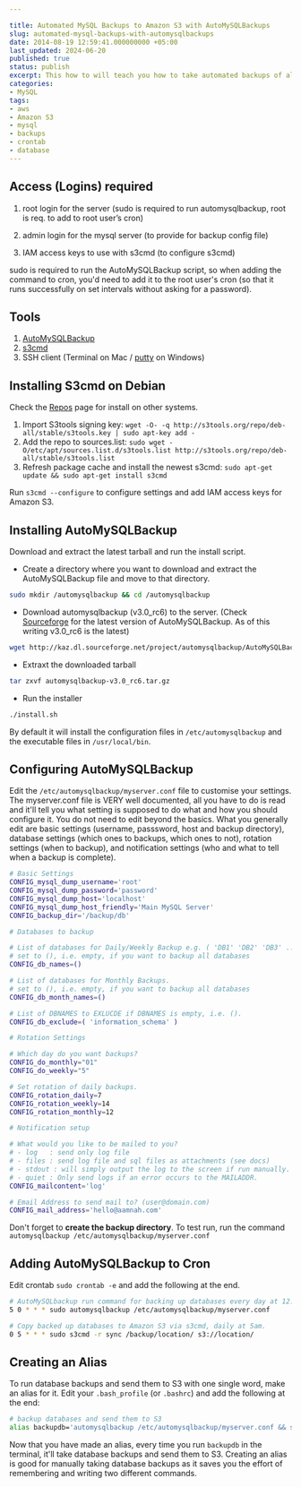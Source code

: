 ```yaml
---

title: Automated MySQL Backups to Amazon S3 with AutoMySQLBackups
slug: automated-mysql-backups-with-automysqlbackups
date: 2014-08-19 12:59:41.000000000 +05:00
last_updated: 2024-06-20
published: true
status: publish
excerpt: This how to will teach you how to take automated backups of all your MySQL databases and send them to Amazon S3
categories:
- MySQL
tags:
- aws
- Amazon S3
- mysql
- backups
- crontab
- database
---
```


Access (Logins) required
----

  1. root login for the server (sudo is required to run automysqlbackup, root is req. to add to root user’s cron)

  2. admin login for the mysql server (to provide for backup config file)

  3. IAM access keys to use with s3cmd (to configure s3cmd)

sudo is required to run the AutoMySQLBackup script, so when adding the command to cron, you'd need to add it to the root user's cron (so that it runs successfully on set intervals without asking for a password). 


Tools
----

1. [AutoMySQLBackup](http://sourceforge.net/projects/automysqlbackup/)
2. [s3cmd](http://s3tools.org/repositories)
3. SSH client (Terminal on Mac / [putty](http://www.chiark.greenend.org.uk/~sgtatham/putty/) on Windows)



Installing S3cmd on Debian
---
Check the [Repos](http://s3tools.org/repositories) page for install on other systems.

  1. Import S3tools signing key: 
  `wget -O- -q http://s3tools.org/repo/deb-all/stable/s3tools.key | sudo apt-key add -`
  2. Add the repo to sources.list: 
  `sudo wget -O/etc/apt/sources.list.d/s3tools.list http://s3tools.org/repo/deb-all/stable/s3tools.list`
  3. Refresh package cache and install the newest s3cmd: 
  `sudo apt-get update && sudo apt-get install s3cmd`

Run `s3cmd --configure` to configure settings and add IAM access keys for Amazon S3.

Installing AutoMySQLBackup
---
Download and extract the latest tarball and run the install script.

- Create a directory where you want to download and extract the AutoMySQLBackup file and move to that directory.

```bash
sudo mkdir /automysqlbackup && cd /automysqlbackup
```

- Download automysqlbackup (v3.0_rc6) to the server. (Check [Sourceforge](http://sourceforge.net/projects/automysqlbackup) for the latest version of AutoMySQLBackup. As of this writing v3.0_rc6 is the latest)

```bash
wget http://kaz.dl.sourceforge.net/project/automysqlbackup/AutoMySQLBackup/AutoMySQLBackup%20VER%203.0/automysqlbackup-v3.0_rc6.tar.gz
```

- Extraxt the downloaded tarball 

```bash
tar zxvf automysqlbackup-v3.0_rc6.tar.gz
```

- Run the installer 

```bash
./install.sh
```

By default it will install the configuration files in `/etc/automysqlbackup` and the executable files in `/usr/local/bin`.

Configuring AutoMySQLBackup
---
Edit the `/etc/automysqlbackup/myserver.conf` file to customise your settings. 
The myserver.conf file is VERY well documented, all you have to do is read and it'll tell you what setting is supposed to do what and how you should configure it. You do not need to edit beyond the basics. What you generally edit are basic settings (username, passsword, host and backup directory), database settings (which ones to backups, which ones to not), rotation settings (when to backup), and notification settings (who and what to tell when a backup is complete).


```bash
# Basic Settings
CONFIG_mysql_dump_username='root'
CONFIG_mysql_dump_password='password'
CONFIG_mysql_dump_host='localhost'
CONFIG_mysql_dump_host_friendly='Main MySQL Server'
CONFIG_backup_dir='/backup/db'
```

 
```bash
# Databases to backup

# List of databases for Daily/Weekly Backup e.g. ( 'DB1' 'DB2' 'DB3' ... )
# set to (), i.e. empty, if you want to backup all databases
CONFIG_db_names=()

# List of databases for Monthly Backups.
# set to (), i.e. empty, if you want to backup all databases
CONFIG_db_month_names=()

# List of DBNAMES to EXLUCDE if DBNAMES is empty, i.e. ().
CONFIG_db_exclude=( 'information_schema' )
```
 
```bash
# Rotation Settings

# Which day do you want backups?
CONFIG_do_monthly="01"
CONFIG_do_weekly="5"

# Set rotation of daily backups.
CONFIG_rotation_daily=7
CONFIG_rotation_weekly=14
CONFIG_rotation_monthly=12
```

 
```bash
# Notification setup

# What would you like to be mailed to you?
# - log   : send only log file
# - files : send log file and sql files as attachments (see docs)
# - stdout : will simply output the log to the screen if run manually.
# - quiet : Only send logs if an error occurs to the MAILADDR.
CONFIG_mailcontent='log'

# Email Address to send mail to? (user@domain.com)
CONFIG_mail_address='hello@aamnah.com'
``` 

Don't forget to **create the backup directory**. To test run, run the command `automysqlbackup /etc/automysqlbackup/myserver.conf`

Adding AutoMySQLBackup to Cron
---
Edit crontab `sudo crontab -e` and add the following at the end.
 
```bash
# AutoMySQLbackup run command for backing up databases every day at 12:05am.
5 0 * * * sudo automysqlbackup /etc/automysqlbackup/myserver.conf

# Copy backed up databases to Amazon S3 via s3cmd, daily at 5am.
0 5 * * * sudo s3cmd -r sync /backup/location/ s3://location/
```

Creating an Alias
---
To run database backups and send them to S3 with one single word, make an alias for it. Edit your `.bash_profile` (or `.bashrc`) and add the following at the end:

```bash
# backup databases and send them to S3
alias backupdb='automysqlbackup /etc/automysqlbackup/myserver.conf && s3cmd sync -r /backup/location/ s3://location/'
```
    
Now that you have made an alias, every time you run `backupdb` in the terminal, it'll take database backups and send them to S3. Creating an alias is good for manually taking database backups as it saves you the effort of remembering and writing two different commands.

